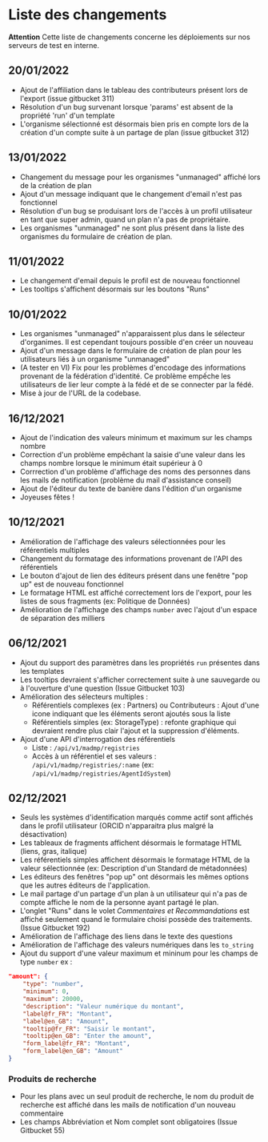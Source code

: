 # Liste des changements

**Attention** Cette liste de changements concerne les déploiements sur nos serveurs de test en interne. 

## 20/01/2022
- Ajout de l'affiliation dans le tableau des contributeurs présent lors de l'export (issue gitbucket 311)
- Résolution d'un bug survenant lorsque 'params' est absent de la propriété 'run' d'un template
- L'organisme sélectionné est désormais bien pris en compte lors de la création d'un compte suite à un partage de plan (issue gitbucket 312)

## 13/01/2022
- Changement du message pour les organismes "unmanaged" affiché lors de la création de plan
- Ajout d'un message indiquant que le changement d'email n'est pas fonctionnel
- Résolution d'un bug se produisant lors de l'accès à un profil utilisateur en tant que super admin, quand un plan n'a pas de propriétaire.
- Les organismes "unmanaged" ne sont plus présent dans la liste des organismes du formulaire de création de plan.

## 11/01/2022
- Le changement d'email depuis le profil est de nouveau fonctionnel
- Les tooltips s'affichent désormais sur les boutons "Runs"

## 10/01/2022
- Les organismes "unmanaged" n'apparaissent plus dans le sélecteur d'organimes. Il est cependant toujours possible d'en créer un nouveau
- Ajout d'un message dans le formulaire de création de plan pour les utilisateurs liés à un organisme "unmanaged"
- (A tester en VI) Fix pour les problèmes d'encodage des informations provenant de la fédération d'identité. Ce problème empếche les utilisateurs de lier leur compte à la fédé et de se connecter par la fédé.
- Mise à jour de l'URL de la codebase.

## 16/12/2021
- Ajout de l'indication des valeurs minimum et maximum sur les champs nombre
- Correction d'un problème empêchant la saisie d'une valeur dans les champs nombre lorsque le minimum était supérieur à 0
- Corrrection d'un problème d'affichage des noms des personnes dans les mails de notification (problème du mail d'assistance conseil)
- Ajout de l'éditeur du texte de banière dans l'édition d'un organisme
- Joyeuses fêtes !

## 10/12/2021
- Amélioration de l'affichage des valeurs sélectionnées pour les référentiels multiples
- Changement du formatage des informations provenant de l'API des référentiels
- Le bouton d'ajout de lien des éditeurs présent dans une fenêtre "pop up" est de nouveau fonctionnel
- Le formatage HTML est affiché correctement lors de l'export, pour les listes de sous fragments (ex: Politique de Données)
- Amélioration de l'affichage des champs `number` avec l'ajout d'un espace de séparation des milliers

## 06/12/2021
- Ajout du support des paramètres dans les propriétés `run` présentes dans les templates
- Les tooltips devraient s'afficher correctement suite à une sauvegarde ou à l'ouverture d'une question  (Issue Gitbucket 103)
- Amélioration des sélecteurs multiples : 
  - Référentiels complexes (ex : Partners) ou Contributeurs : Ajout d'une icone indiquant que les éléments seront ajoutés sous la liste
  - Référentiels simples (ex: StorageType) : refonte graphique qui devraient rendre plus clair l'ajout et la suppression d'éléments.
- Ajout d'une API d'interrogation des référentiels 
  - Liste : `/api/v1/madmp/registries`
  - Accès à un référentiel et ses valeurs : `/api/v1/madmp/registries/:name` (ex: `/api/v1/madmp/registries/AgentIdSystem`)

## 02/12/2021

- Seuls les systèmes d'identification marqués comme actif sont affichés dans le profil utilisateur (ORCID n'apparaitra plus malgré la désactivation)
- Les tableaux de fragments affichent désormais le formatage HTML (liens, gras, italique)
- Les référentiels simples affichent désormais le formatage HTML de la valeur sélectionnée (ex: Description d'un Standard de métadonnées)
- Les éditeurs des fenêtres "pop up" ont désormais les mêmes options que les autres éditeurs de l'application.
- Le mail partage d'un partage d'un plan à un utilisateur qui n'a pas de compte affiche le nom de la personne ayant partagé le plan.
- L'onglet "Runs" dans le volet *Commentaires et Recommandations* est affiché seulement quand le formulaire choisi possède des traitements. (Issue Gitbucket 192)
- Amélioration de l'affichage des liens dans le texte des questions
- Amélioration de l'affichage des valeurs numériques dans les `to_string`
- Ajout du support d'une valeur maximum et mininum pour les champs de type `number`
ex : 
```json
"amount": {
    "type": "number",
    "minimum": 0,
    "maximum": 20000,
    "description": "Valeur numérique du montant",
    "label@fr_FR": "Montant",
    "label@en_GB": "Amount",
    "tooltip@fr_FR": "Saisir le montant",
    "tooltip@en_GB": "Enter the amount",
    "form_label@fr_FR": "Montant",
    "form_label@en_GB": "Amount"
}
```

### Produits de recherche
- Pour les plans avec un seul produit de recherche, le nom du produit de recherche est affiché dans les mails de notification d'un nouveau commentaire
- Les champs Abbréviation et Nom complet sont obligatoires (Issue Gitbucket 55)
